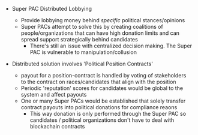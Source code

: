 

- Super PAC Distributed Lobbying
    - Provide lobbying money behind *specific* political stances/opinions
    - Super PACs attempt to solve this by creating coalitions of people/organizations that can have high donation limits and can spread support strategically behind candidates
        - There's still an issue with centralized decision making.  The Super PAC is vulnerable to manipulation/collusion
    
- Distributed solution involves 'Political Position Contracts' 
    - payout for a position-contract is handled by voting of stakeholders to the contract on races/candidates that align with the position
    - Periodic 'reputation' scores for candidates would be global to the system and affect payouts
    - One or many Super PACs would be established that solely transfer contract payouts into political donations for compliance reaons
        - This way donation is only performed through the Super PAC so candidates / political organizations don't have to deal with blockachain contracts
        